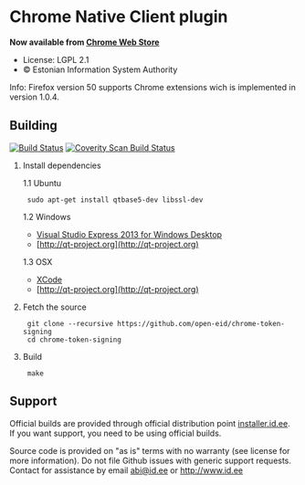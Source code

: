 # Chrome Native Client plugin

**Now available from [Chrome Web Store](https://chrome.google.com/webstore/detail/ckjefchnfjhjfedoccjbhjpbncimppeg)**

 * License: LGPL 2.1
 * &copy; Estonian Information System Authority

Info: Firefox version 50 supports Chrome extensions wich is implemented in version 1.0.4.

## Building
[![Build Status](https://travis-ci.org/open-eid/chrome-token-signing.svg?branch=master)](https://travis-ci.org/open-eid/chrome-token-signing)
[![Coverity Scan Build Status](https://scan.coverity.com/projects/2449/badge.svg)](https://scan.coverity.com/projects/2449)

1. Install dependencies

   1.1 Ubuntu

        sudo apt-get install qtbase5-dev libssl-dev

   1.2 Windows

     * [Visual Studio Express 2013 for Windows Desktop](http://www.visualstudio.com/en-us/products/visual-studio-express-vs.aspx)
     * [http://qt-project.org](http://qt-project.org)

   1.3 OSX

     * [XCode](https://itunes.apple.com/en/app/xcode/id497799835?mt=12)
     * [http://qt-project.org](http://qt-project.org)

2. Fetch the source

        git clone --recursive https://github.com/open-eid/chrome-token-signing
        cd chrome-token-signing

3. Build

        make

## Support
Official builds are provided through official distribution point [installer.id.ee](https://installer.id.ee). If you want support, you need to be using official builds.

Source code is provided on "as is" terms with no warranty (see license for more information). Do not file Github issues with generic support requests.
Contact for assistance by email abi@id.ee or http://www.id.ee
